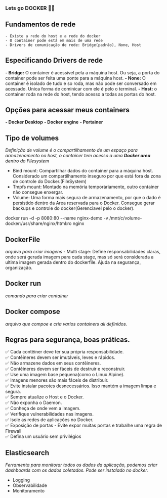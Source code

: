### Lets go DOCKER 🐋🐋

## Fundamentos de rede
    - Existe a rede do host e a rede do docker
    - O container pode está em mais de uma rede
    - Drivers de comunicação de rede: Bridge(padrão), None, Host
    

## Especificando Drivers de rede
  **- Bridge:** O container é acessivel pela a máquina host. Ou seja, a porta do container pode ser feita uma ponte para a máquina host.
  **- None:** O container é isolado de tudo e so roda, mas não pode ser conversado em acessado. Unica forma de cominicar com ele é pelo o terminal.
  **- Host:** o container roda na rede do host, tendo acesso a todas as portas do host.

## Opções para acessar meus containers
  **- Docker Desktop**
  **- Docker engine**
  **- Portainer**

## Tipo de volumes
*Definição de volume é o compartilhamento de um espaço para armazenamento no host, o container tem acesso a uma **Docker area** dentro do Filesystem*

  - Bind mount: Compartilhar dados do container para a máquina host. Considerado um compartilhamento inseguro por que está fora da zona de controle do Docker.(FileSystem)
  - Tmpfs mount:  Montado na memória temporáriamente, outro container não consegue enxergar.
  - Volume: Uma forma mais segura de armazenamento, por que o dado é persistido dentro da Area reservada para o Docker. Consegue gerar backups e controle do docker(Gerenciavel pelo o docker).

  docker run -d -p 8080:80 --name nginx-demo -v /mnt/c/volume-docker:/usr/share/nginx/html:ro nginx

## DockerFile
*arquivo para criar imagens*
    - Multi stage: Define responsabilidades claras, onde será gerada imagem para cada stage, mas só será considerada a ultima imagem gerada dentro do dockerfile. Ajuda na segurança, organização.

## Docker run
*comando para criar container*

## Docker compose
*arquivo que compoe e cria varios containers ali definidos.*

## Regras para segurança, boas práticas.
  ✅ Cada contêiner deve ter sua própria responsabilidade. </br>
  ✅ Contêineres devem ser imutáveis, leves e rápidos. </br>
  ✅ Não armazene dados em seus contêineres. </br>
  ✅ Contêineres devem ser fáceis de destruir e reconstruir. </br>
  ✅ Use uma imagem base pequena(como o Linux Alpine). </br>
  ✅ Imagens menores são mais fáceis de distribuir. </br>
  ✅ Evite instalar pacotes desnecessários. Isso mantém a imagem limpa e segura. </br>
  ✅ Sempre atualize o Host e o Docker. </br>
  ✅ Não exponha o Daemon. </br>
  ✅ Conheça de onde vem a imagem. </br>
  ✅ Verifique vulnerabilidades nas imagens. </br>
  ✅ Isole as redes de aplicações no Docker. </br>
  ✅ Exposição de portas - Evite expor muitas portas e trabalhe uma regra de Firewall </br>
  ✅ Defina um usuário sem privilégios </br>

## Elasticsearch
*Ferramenta para monitorar todos os dados da aplicação, podemos criar dashboards com os dados coletados. Pode ser instalado no docker.* 
  - Logging
  - Observabilidade
  - Monitoramento

